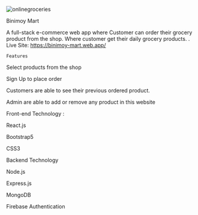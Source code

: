 ![onlinegroceries](https://user-images.githubusercontent.com/68232591/116669331-44eb0500-a9c0-11eb-80da-05b3162e698d.jpg)

Binimoy Mart


A full-stack e-commerce web app where Customer can order their grocery product from the shop.
Where customer get their daily grocery products. .
Live Site: https://binimoy-mart.web.app/

    Features

Select products from the shop

Sign Up to place order

Customers are able to see their previous ordered product.

Admin are able to add or remove any product in this website

Front-end Technology :

React.js

Bootstrap5

CSS3


Backend Technology

Node.js

Express.js

MongoDB

Firebase Authentication
